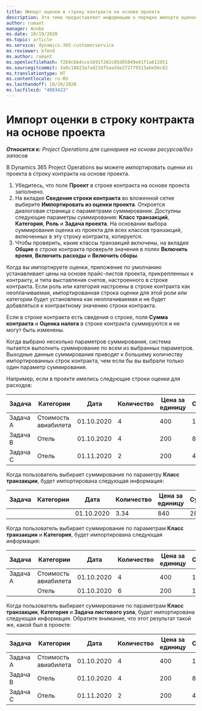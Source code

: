 ```yaml
---
title: Импорт оценки в строку контракта на основе проекта
description: Эта тема предоставляет информацию о порядке импорта оценок из проекта в строку контракта.
author: rumant
manager: Annbe
ms.date: 10/19/2020
ms.topic: article
ms.service: dynamics-365-customerservice
ms.reviewer: kfend
ms.author: rumant
ms.openlocfilehash: f2b9cbb4cce1691f262c85d95849e01f1a812d51
ms.sourcegitcommit: 3a0c18823a7ad23df5aa3de272779313abe56c82
ms.translationtype: HT
ms.contentlocale: ru-RU
ms.lasthandoff: 10/20/2020
ms.locfileid: "4083423"
---
```

# <a name="import-an-estimate-to-a-project-based-contract-line"></a>Импорт оценки в строку контракта на основе проекта

_**Относится к:** Project Operations для сценариев на основе ресурсов/без запасов_

В Dynamics 365 Project Operations вы можете импортировать оценки из проекта в строку контракта на основе проекта.

1. Убедитесь, что поле **Проект** в строке контракта на основе проекта заполнено.
2. На вкладке **Сведения строки контракта** во вложенной сетке выберите **Импортировать из оценки проекта**. Откроется диалоговая страница с параметрами суммирования. Доступны следующие параметры суммирования: **Класс транзакций**, **Категория**, **Роль** и **Задача проекта**. На основании выбора суммирования оценка из проекта для всех классов транзакций, включенных в эту строку контракта, копируется. 
3. Чтобы проверить, какие классы транзакций включены, на вкладке **Общие** в строке контракта проверьте значения в полях **Включить время**, **Включить расходы** и **Включить сборы**.

Когда вы импортируете оценки, приложение по умолчанию устанавливает цены на основе прайс-листов проекта, прикрепленных к контракту, и типа выставления счетов, настроенного в строке контракта. Если роль или категория настроены в строке контракта как неоплачиваемая, импортированная строка оценки для этой роли или категории будет установлена как неоплачиваемая и не будет добавляться к контрактному значению строки контракта.

Если в строке контракта есть сведения о строке, поля **Сумма контракта** и **Оценка налога** в строке контракта суммируются и не могут быть изменены.

Когда выбрано несколько параметров суммирования, система пытается выполнить суммирование по всем из выбранных параметров. Выходные данные суммирования приводят к большему количеству импортированных строк контракта, чем если бы вы выбрали только один параметр суммирования.

Например, если в проекте имелись следующие строки оценки для расходов:

| Задача | Категории | Дата | Количество | Цена за единицу | Сумма |
| --- | --- | --- | --- | --- | --- |
| Задача A | Стоимость авиабилета | 01.10.2020 | 4 | 400 | 1600 |
| Задача B | Отель | 01.10.2020 | 4 | 200 | 800 |
| Задача C | Отель | 01.11.2020 | 2 | 200 | 400 |

Когда пользователь выбирает суммирование по параметру **Класс транзакции**, будет импортирована следующая информация:

| Задача | Категории | Дата | Количество | Цена за единицу | Сумма |
| --- | --- | --- | --- | --- | --- |
| &nbsp;  | &nbsp;  | 01.10.2020 | 3.34 | 840 | 2800 |

Когда пользователь выбирает суммирование по параметрам **Класс транзакции** и **Категория**, будет импортирована следующая информация:

| Задача | Категории | Дата | Количество | Цена за единицу | Сумма |
| --- | --- | --- | --- | --- | --- |
| Задача A | Стоимость авиабилета | 01.10.2020 | 4 | 400 | 1600 |
| &nbsp;  | Отель | 01.10.2020 | 6 | 200 | 1200 |

Когда пользователь выбирает суммирование по параметрам **Класс транзакции**, **Категория** и **Задача листового узла**, будет импортирована следующая информация. Обратите внимание, что этот результат такой же, какой был в проекте:

| Задача | Категории | Дата | Количество | Цена за единицу | Сумма |
| --- | --- | --- | --- | --- | --- |
| Задача A | Стоимость авиабилета | 01.10.2020 | 4 | 400 | 1600 |
| Задача B | Отель | 01.10.2020 | 4 | 200 | 800 |
| Задача C | Отель | 01.11.2020 | 2 | 200 | 400 |

